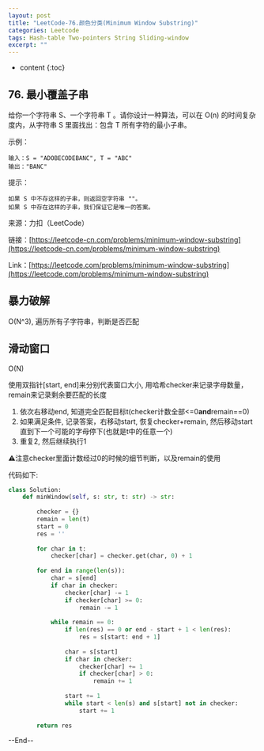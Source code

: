 ```yaml
---
layout: post
title: "LeetCode-76.颜色分类(Minimum Window Substring)"
categories: Leetcode
tags: Hash-table Two-pointers String Sliding-window
excerpt: ""
---
```


* content
{:toc}

## 76. 最小覆盖子串

给你一个字符串 S、一个字符串 T 。请你设计一种算法，可以在 O(n) 的时间复杂度内，从字符串 S 里面找出：包含 T 所有字符的最小子串。

示例：

```
输入：S = "ADOBECODEBANC", T = "ABC"
输出："BANC"
```

提示：

```
如果 S 中不存这样的子串，则返回空字符串 ""。
如果 S 中存在这样的子串，我们保证它是唯一的答案。
```

来源：力扣（LeetCode）

链接：[https://leetcode-cn.com/problems/minimum-window-substring](https://leetcode-cn.com/problems/minimum-window-substring)

Link：[https://leetcode.com/problems/minimum-window-substring](https://leetcode.com/problems/minimum-window-substring)

## 暴力破解

O(N^3), 遍历所有子字符串，判断是否匹配

## 滑动窗口

O(N)

使用双指针[start, end]来分别代表窗口大小, 用哈希checker来记录字母数量，remain来记录剩余要匹配的长度

1. 依次右移动end, 知道完全匹配目标t(checker计数全部<=0**and**remain==0)
2. 如果满足条件, 记录答案，右移动start, 恢复checker+remain, 然后移动start直到下一个可能的字母停下(也就是t中的任意一个)
3. 重复2, 然后继续执行1

⚠️注意checker里面计数经过0的时候的细节判断，以及remain的使用

代码如下:

```python
class Solution:
    def minWindow(self, s: str, t: str) -> str:
    
        checker = {}
        remain = len(t)
        start = 0
        res = ''
        
        for char in t:
            checker[char] = checker.get(char, 0) + 1
        
        for end in range(len(s)):
            char = s[end]
            if char in checker:
                checker[char] -= 1
                if checker[char] >= 0:
                    remain -= 1
                
            while remain == 0:
                if len(res) == 0 or end - start + 1 < len(res):
                    res = s[start: end + 1]
                    
                char = s[start]
                if char in checker:
                    checker[char] += 1
                    if checker[char] > 0:
                        remain += 1
                        
                start += 1
                while start < len(s) and s[start] not in checker:
                    start += 1
                    
        return res
```


--End--
